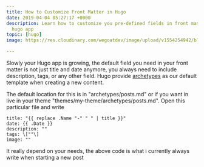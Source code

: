 ```yaml
---
title: How to Customize Front Matter in Hugo
date: 2019-04-04 05:27:17 +0000
description: Learn how to customize you pre-defined fields in front matter in your
  hugo app
topic: [hugo]
image: https://res.cloudinary.com/wegoatdev/image/upload/v1554254942/blog/Screen_Shot_2019-04-03_at_9.28.01_AM.png

---
```

Slowly your Hugo app is growing, the default field you need in your front matter is not just title and date anymore, you always need to include description, tags, or any other field. Hugo provide [archetypes](https://gohugo.io/content-management/archetypes/) as our default template when creating a new content.

The default location for this is in "archetypes/posts.md" or if you want in live in your theme "themes/my-theme/archetypes/posts.md". Open this particular file and write

```
title: "{{ replace .Name "-" " " | title }}"
date: {{ .Date }}
description: ""
tags: \[""\]
image: ""
```

It really depend on your needs, the above code is what i currently always write when starting a new post